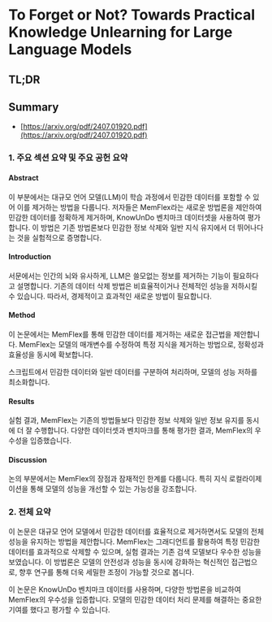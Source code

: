 # To Forget or Not? Towards Practical Knowledge Unlearning for Large Language Models
## TL;DR
## Summary
- [https://arxiv.org/pdf/2407.01920.pdf](https://arxiv.org/pdf/2407.01920.pdf)

### 1. 주요 섹션 요약 및 주요 공헌 요약

#### Abstract
이 부분에서는 대규모 언어 모델(LLM)이 학습 과정에서 민감한 데이터를 포함할 수 있어 이를 제거하는 방법을 다룹니다. 저자들은 MemFlex라는 새로운 방법론을 제안하여 민감한 데이터를 정확하게 제거하며, KnowUnDo 벤치마크 데이터셋을 사용하여 평가합니다. 이 방법은 기존 방법론보다 민감한 정보 삭제와 일반 지식 유지에서 더 뛰어나다는 것을 실험적으로 증명합니다.

#### Introduction
서문에서는 인간의 뇌와 유사하게, LLM은 쓸모없는 정보를 제거하는 기능이 필요하다고 설명합니다. 기존의 데이터 삭제 방법은 비효율적이거나 전체적인 성능을 저하시킬 수 있습니다. 따라서, 경제적이고 효과적인 새로운 방법이 필요합니다.

#### Method
이 논문에서는 MemFlex를 통해 민감한 데이터를 제거하는 새로운 접근법을 제안합니다. MemFlex는 모델의 매개변수를 수정하여 특정 지식을 제거하는 방법으로, 정확성과 효율성을 동시에 확보합니다.

스크립트에서 민감한 데이터와 일반 데이터를 구분하여 처리하며, 모델의 성능 저하를 최소화합니다.

#### Results
실험 결과, MemFlex는 기존의 방법들보다 민감한 정보 삭제와 일반 정보 유지를 동시에 더 잘 수행합니다. 다양한 데이터셋과 벤치마크를 통해 평가한 결과, MemFlex의 우수성을 입증했습니다.

#### Discussion
논의 부분에서는 MemFlex의 장점과 잠재적인 한계를 다룹니다. 특히 지식 로컬라이제이션을 통해 모델의 성능을 개선할 수 있는 가능성을 강조합니다. 

### 2. 전체 요약
이 논문은 대규모 언어 모델에서 민감한 데이터를 효율적으로 제거하면서도 모델의 전체 성능을 유지하는 방법을 제안합니다. MemFlex는 그래디언트를 활용하여 특정 민감한 데이터를 효과적으로 삭제할 수 있으며, 실험 결과는 기존 검색 모델보다 우수한 성능을 보였습니다. 이 방법론은 모델의 안전성과 성능을 동시에 강화하는 혁신적인 접근법으로, 향후 연구를 통해 더욱 세밀한 조정이 가능할 것으로 봅니다.

이 논문은 KnowUnDo 벤치마크 데이터를 사용하며, 다양한 방법론을 비교하여 MemFlex의 우수성을 입증합니다. 모델의 민감한 데이터 처리 문제를 해결하는 중요한 기여를 했다고 평가할 수 있습니다.